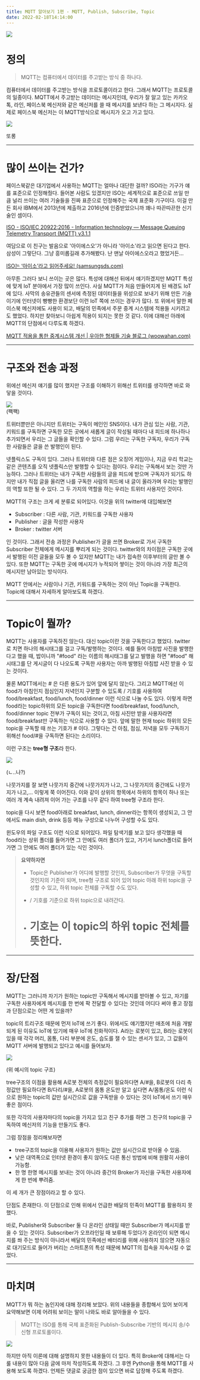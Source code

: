 ```yaml
---
title: MQTT 알아보기 1편 - MQTT, Publish, Subscribe, Topic
date: 2022-02-18T14:14:00
---
```

![](https://blog.kakaocdn.net/dn/d4dDMx/btrtDEA7P7D/rtVQBlODE4NczZkA9M2u3K/img.png)

# **정의**

> MQTT는 컴퓨터에서 데이터를 주고받는 방식 중 하나다.

컴퓨터에서 데이터를 주고받는 방식을 프로토콜이라고 한다. 그래서 MQTT는 프로토콜의 일종이다. MQTT에서 주고받는 데이터는 메시지인데, 우리가 잘 알고 있는 카카오톡, 라인, 페이스북 메신저와 같은 메신저를 쓸 때 메시지를 보낸다 하는 그 메시지다. 실제로 페이스북 메신저는 이 MQTT방식으로 메시지가 오고 가고 있다.

![](https://blog.kakaocdn.net/dn/bkPNp4/btrtADpE0zq/8kvSWKDH8ssaC3zOkBtz81/img.webp)

또롱

---
# **많이 쓰이는 건가?**

페이스북같은 대기업에서 사용하는 MQTT는 얼마나 대단한 걸까? ISO라는 기구가 얘를 표준으로 인정해줬다. 들어본 사람도 있겠지만 ISO는 세계적으로 표준으로 쓰일 만큼 널리 쓰이는 여러 기술들을 진짜 표준으로 인정해주는 국제 표준화 기구이다. 이걸 만든 회사 IBM에서 2013년에 제출하고 2016년에 인증받았으니까 꽤나 따끈따끈한 신기술인 셈이다.

[ISO - ISO/IEC 20922:2016 - Information technology — Message Queuing Telemetry Transport (MQTT) v3.1.1](https://www.iso.org/standard/69466.html)

여담으로 이 친구는 발음으로 '아이에스오'가 아니라 '아이소'라고 읽으면 된다고 한다. 삼성이 그렇단다. 그냥 흥미롭길래 추가해봤다. 난 맨날 아이에스오라고 했었거든...

[ISO는 ‘아이소’라고 읽어주세요! (samsungsds.com)](https://www.samsungsds.com/kr/story/1233835_4655.html)

아무튼 그러다 보니 쓰이는 곳은 많다. 특성에 대해선 뒤에서 얘기하겠지만 MQTT 특성에 맞게 IoT 분야에서 가장 많이 쓰인다. 사실 MQTT가 처음 만들어지게 된 배경도 IoT에 있다. 사막의 송유관들의 센서에 측정된 데이터들을 위성으로 보내기 위해 만든 기술이기에 인터넷이 빵빵한 환경보단 이런 IoT 쪽에 쓰이는 경우가 많다. 또 위에서 말한 페이스북 메신저에도 사용이 되고, 배달의 민족에서 주문 중계 시스템에 적용들 시키려고도 했었다. 하지만 찾아보니 아쉽게 적용이 되지는 못한 것 같다. 이에 대해선 아래에 MQTT의 단점에서 다루도록 하겠다.

[MQTT 적용을 통한 중계시스템 개선 | 우아한 형제들 기술 블로그 (woowahan.com)](https://techblog.woowahan.com/2540/)

---
# **구조와 전송 과정**

위에선 메신저 얘기를 많이 했지만 구조를 이해하기 위해선 트위터를 생각하면 바로 와닿을 것이다.

![](https://blog.kakaocdn.net/dn/7IA0l/btrtDfupKnh/uDxYKd0YCoTnn9NcPKLq31/img.png)<br>(짹짹)

트위터뿐만은 아니지만 트위터는 구독이 메인인 SNS이다. 내가 관심 있는 사람, 기관, 키워드를 구독하면 구독한 모든 곳에서 새롭게 글이 작성될 때마다 내 피드에 하나하나 추가되면서 우리는 그 글들을 확인할 수 있다. 그럼 우리는 구독한 구독자, 우리가 구독한 사람들은 글을 쓴 발행인이 된다.

넷플릭스도 구독이 있다. 그러나 트위터와 다른 점은 오징어 게임이나, 지금 우리 학교는 같은 콘텐츠를 오직 넷플릭스만 발행할 수 있다는 점이다. 우리는 구독해서 보는 것만 가능하다. 그러나 트위터는 내가 구독한 사람들의 글을 피드에 받으며 구독자가 되기도 하지만 내가 직접 글을 올리면 나를 구독한 사람의 피드에 내 글이 올라가며 우리는 발행인의 역할 또한 될 수 있다. 그 두 가지의 역할을 하는 우리는 트위터 사용자인 것이다.

MQTT의 구조는 크게 세 분류로 되어있다. 이것을 위의 twitter에 대입해보면

- Subscriber : 다른 사람, 기관, 키워드를 구독한 사용자
- Publisher : 글을 작성한 사용자
- Broker : twitter 서버

인 것이다. 그래서 전송 과정은 Publisher가 글을 쓰면 Broker로 가서 구독한 Subscriber 전체에게 메시지를 뿌리게 되는 것이다. twitter와의 차이점은 구독한 곳에서 발행된 이전 글들을 모두 볼 수 있지만 MQTT는 내가 접속한 이후부터의 글만 볼 수 있다. 또한 MQTT는 구독한 곳에 메시지가 누적되어 쌓이는 것이 아니라 가장 최근의 메시지만 남아있는 방식이다.

MQTT 안에서는 사람이나 기관, 키워드를 구독하는 것이 아닌 Topic을 구독한다. Topic에 대해서 자세하게 알아보도록 하겠다.

---
# **Topic이 뭘까?**

MQTT는 사용자를 구독하진 않는다. 대신 topic이란 것을 구독한다고 했었다. twitter로 치면 하나의 해시태그를 걸고 구독/발행하는 것이다. 예를 들어 아침밥 사진을 발행한다고 했을 때, 밥이니까 "#food" 라는 이름의 해시태그를 달고 발행을 하면 "#food" 해시태그를 단 게시글이 다 나오도록 구독한 사용자는 아까 발행된 아침밥 사진 받을 수 있는 것이다.

물론 MQTT에서는 # 은 다른 용도가 있어 앞에 달지 않는다. 그리고 MQTT에선 이 food가 아침인지 점심인지 저녁인지 구분할 수 있도록 / 기호를 사용하여 food/breakfast, food/lunch, food/dinner 이런 식으로 나눌 수도 있다. 이렇게 하면 food라는 topic하위의 모든 topic을 구독한다면 food/breakfast, food/lunch, food/dinner topic 전부가 구독이 되는 것이고, 아침 사진만 받을 사용자라면 food/breakfast만 구독하는 식으로 사용할 수 있다. 앞에 말한 현재 topic 하위의 모든 topic을 구독할 때 쓰는 기호가 # 이다. 그렇다는 건 아침, 점심, 저녁을 모두 구독하기 위해선 food/#을 구독하면 된다는 소리이다.

이런 구조는 **tree형 구조**라 한다.

![](https://blog.kakaocdn.net/dn/c4J7D1/btrtE2aNvnv/EvH571Kn5YDIE2iv2on0bk/img.jpg)

(ㄴ..나?)

나뭇가지를 잘 보면 나뭇가지 중간에 나뭇가지가 나고, 그 나뭇가지의 중간에도 나뭇가지가 나고,... 이렇게 쭉 이어진다. 이와 같이 상위의 항목에서 하위의 항목이 하나 또는 여러 개 계속 내려져 이어 가는 구조를 나무 같다 하여 tree형 구조라 한다.

topic을 다시 보면 food아래로 breakfast, lunch, dinner라는 항목이 생성되고, 그 안에서도 main dish, drink 등등 메뉴 구성으로 나누어 구성할 수도 있다. 

윈도우의 파일 구조도 이런 식으로 되어있다. 파일 탐색기를 보고 있다 생각했을 때 food라는 상위 폴더를 들어가면 그 안에도 여러 폴더가 있고, 거기서 lunch폴더로 들어가면 그 안에도 여러 폴더가 있는 식인 것이다.

> **요약하자면**  
> 
> - Topic은 Publisher가 어디에 발행할 것인지, Subscriber가 무엇을 구독할 것인지의 기준이 되며, tree형 구조로 되어 있어 topic 아래 하위 topic을 구성할 수 있고, 하위 topic 전체를 구독할 수도 있다.  
> 
> - / 기호를 기준으로 하위 topic으로 내려간다.  
> 
> - # 기호는 이 topic의 하위 topic 전체를 뜻한다.

---
# **장/단점**

MQTT는 그러니까 자기가 원하는 topic만 구독해서 메시지를 받아볼 수 있고, 자기를 구독한 사용자에게 메시지를 한 번에 팍 전달할 수 있다는 것인데 어디다 써야 좋고 장점과 단점으로는 어떤 게 있을까?

topic의 트리구조 때문에 먼저 IoT에 쓰기 좋다. 위에서도 얘기했지만 애초에 처음 개발되게 된 이유도 IoT에 있기에 매우 IoT에 친화적이다. A라는 로봇이 있고, B라는 로봇이 있을 때 각각 머리, 몸통, 다리 부분에 온도, 습도를 잴 수 있는 센서가 있고, 그 값들이 MQTT 서버에 발행되고 있다고 예시를 들어보자. 

![](https://blog.kakaocdn.net/dn/UcySq/btrtHU4pEkG/fxaHjmIEPUHbPKyzzlKSZ0/img.png)

(위 예시의 topic 구조)

tree구조의 이점을 활용해 A로봇 전체의 측정값이 필요하다면 A/#을, B로봇의 다리 측정값만 필요하다면 B/다리/#을, A로봇의 몸통 온도만 알고 싶다면 A/몸통/온도 이런 식으로 원하는 topic의 값만 실시간으로 값을 구독받을 수 있다는 것이 IoT에서 쓰기 매우 좋은 점이다.

또한 각각의 사용자마다의 topic을 가지고 있고 친구 추가를 하면 그 친구의 topic을 구독하여 메신저의 기능을 만들기도 좋다.

그럼 장점을 정리해보자면

- tree구조의 topic을 이용해 사용자가 원하는 값만 실시간으로 받아올 수 있음.
- 낮은 대역폭으로 인터넷 환경이 좋지 않아도 다른 통신 방법에 비해 원활히 사용이 가능함.
- 한 명 한명 메시지를 보내는 것이 아니라 중간의 Broker가 자신을 구독한 사용자에게 한 번에 뿌려줌.

이 세 개가 큰 장점이라고 할 수 있다.

단점도 존재한다. 이 단점으로 인해 위에서 언급한 배달의 민족이 MQTT를 활용하지 못했다.

바로, Publisher와 Subscriber 둘 다 온라인 상태일 때만 Subscriber가 메시지를 받을 수 있는 것이다. Subscriber가 오프라인일 때 보류해 두었다가 온라인이 되면 메시지를 쏴 주는 방식이 아니라서 배달의 민족에선 배터리를 위해 사용하지 않으면 자동으로 대기모드로 들어가 버리는 스마트폰의 특성 때문에 MQTT의 접속을 지속시킬 수 없었다.

---
# **마치며**

MQTT가 뭐 하는 놈인지에 대해 정리해 보았다. 위의 내용들을 종합해서 있어 보이게 요약해보면 이제 어려워 보이는 말이 나와도 바로 알아들을 수 있다.

> MQTT는 ISO를 통해 국제 표준화된 Publish-Subscribe 기반의 메시지 송/수신형 프로토롤이다.

![](https://blog.kakaocdn.net/dn/mfiFA/btrtBOkJhtc/5CmQkM86Kk1sV0VhgUhi6K/img.jpg)

하지만 아직 이론에 대해 설명하지 못한 내용들이 더 있다. 특히 Broker에 대해서는 다룰 내용이 많아 다음 글에 마저 작성하도록 하겠다. 그 후엔 Python을 통해 MQTT를 사용해 보도록 하겠다. 언제든 댓글로 궁금한 점이 있으면 바로 답장해 주도록 하겠다.